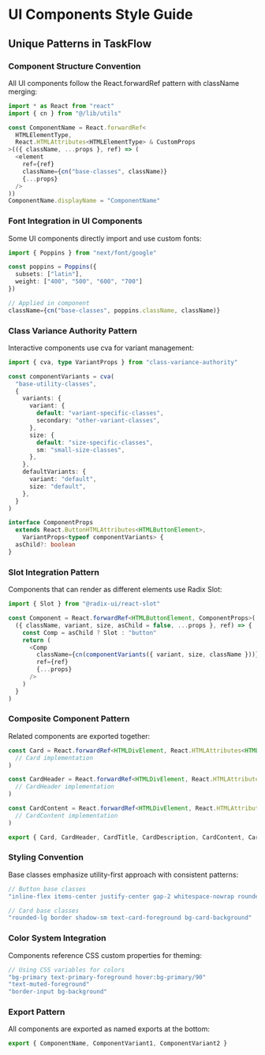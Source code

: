 # UI Components Style Guide

## Unique Patterns in TaskFlow

### Component Structure Convention
All UI components follow the React.forwardRef pattern with className merging:

```typescript
import * as React from "react"
import { cn } from "@/lib/utils"

const ComponentName = React.forwardRef<
  HTMLElementType,
  React.HTMLAttributes<HTMLElementType> & CustomProps
>(({ className, ...props }, ref) => (
  <element
    ref={ref}
    className={cn("base-classes", className)}
    {...props}
  />
))
ComponentName.displayName = "ComponentName"
```

### Font Integration in UI Components
Some UI components directly import and use custom fonts:

```typescript
import { Poppins } from "next/font/google"

const poppins = Poppins({
  subsets: ["latin"],
  weight: ["400", "500", "600", "700"]
})

// Applied in component
className={cn("base-classes", poppins.className, className)}
```

### Class Variance Authority Pattern
Interactive components use cva for variant management:

```typescript
import { cva, type VariantProps } from "class-variance-authority"

const componentVariants = cva(
  "base-utility-classes",
  {
    variants: {
      variant: {
        default: "variant-specific-classes",
        secondary: "other-variant-classes",
      },
      size: {
        default: "size-specific-classes",
        sm: "small-size-classes",
      },
    },
    defaultVariants: {
      variant: "default",
      size: "default",
    },
  }
)

interface ComponentProps
  extends React.ButtonHTMLAttributes<HTMLButtonElement>,
    VariantProps<typeof componentVariants> {
  asChild?: boolean
}
```

### Slot Integration Pattern
Components that can render as different elements use Radix Slot:

```typescript
import { Slot } from "@radix-ui/react-slot"

const Component = React.forwardRef<HTMLButtonElement, ComponentProps>(
  ({ className, variant, size, asChild = false, ...props }, ref) => {
    const Comp = asChild ? Slot : "button"
    return (
      <Comp
        className={cn(componentVariants({ variant, size, className }))}
        ref={ref}
        {...props}
      />
    )
  }
)
```

### Composite Component Pattern
Related components are exported together:

```typescript
const Card = React.forwardRef<HTMLDivElement, React.HTMLAttributes<HTMLDivElement>>(
  // Card implementation
)

const CardHeader = React.forwardRef<HTMLDivElement, React.HTMLAttributes<HTMLDivElement>>(
  // CardHeader implementation
)

const CardContent = React.forwardRef<HTMLDivElement, React.HTMLAttributes<HTMLDivElement>>(
  // CardContent implementation
)

export { Card, CardHeader, CardTitle, CardDescription, CardContent, CardFooter }
```

### Styling Convention
Base classes emphasize utility-first approach with consistent patterns:

```typescript
// Button base classes
"inline-flex items-center justify-center gap-2 whitespace-nowrap rounded-md text-sm font-medium ring-offset-background transition-colors focus-visible:outline-none focus-visible:ring-2 focus-visible:ring-ring focus-visible:ring-offset-2 disabled:pointer-events-none disabled:opacity-50 [&_svg]:pointer-events-none [&_svg]:size-4 [&_svg]:shrink-0"

// Card base classes
"rounded-lg border shadow-sm text-card-foreground bg-card-background"
```

### Color System Integration
Components reference CSS custom properties for theming:

```typescript
// Using CSS variables for colors
"bg-primary text-primary-foreground hover:bg-primary/90"
"text-muted-foreground"
"border-input bg-background"
```

### Export Pattern
All components are exported as named exports at the bottom:

```typescript
export { ComponentName, ComponentVariant1, ComponentVariant2 }
```